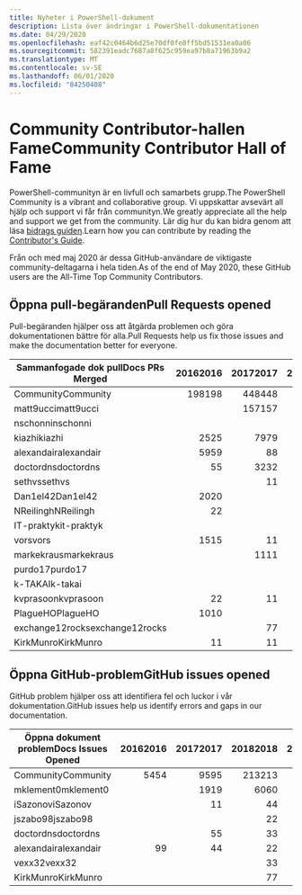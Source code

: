 ```yaml
---
title: Nyheter i PowerShell-dokument
description: Lista över ändringar i PowerShell-dokumentationen
ms.date: 04/29/2020
ms.openlocfilehash: eaf42c0464b6d25e70df0fe8ff5bd51531ea0a06
ms.sourcegitcommit: 582391eadc7687a8f625c959ea97b8a71963b9a2
ms.translationtype: MT
ms.contentlocale: sv-SE
ms.lasthandoff: 06/01/2020
ms.locfileid: "84250408"
---
```

# <a name="community-contributor-hall-of-fame"></a><span data-ttu-id="16639-103">Community Contributor-hallen Fame</span><span class="sxs-lookup"><span data-stu-id="16639-103">Community Contributor Hall of Fame</span></span>

<span data-ttu-id="16639-104">PowerShell-communityn är en livfull och samarbets grupp.</span><span class="sxs-lookup"><span data-stu-id="16639-104">The PowerShell Community is a vibrant and collaborative group.</span></span> <span data-ttu-id="16639-105">Vi uppskattar avsevärt all hjälp och support vi får från communityn.</span><span class="sxs-lookup"><span data-stu-id="16639-105">We greatly appreciate all the help and support we get from the community.</span></span> <span data-ttu-id="16639-106">Lär dig hur du kan bidra genom att läsa [bidrags guiden][contrib].</span><span class="sxs-lookup"><span data-stu-id="16639-106">Learn how you can contribute by reading the [Contributor's Guide][contrib].</span></span>

<span data-ttu-id="16639-107">Från och med maj 2020 är dessa GitHub-användare de viktigaste community-deltagarna i hela tiden.</span><span class="sxs-lookup"><span data-stu-id="16639-107">As of the end of May 2020, these GitHub users are the All-Time Top Community Contributors.</span></span>

## <a name="pull-requests-opened"></a><span data-ttu-id="16639-108">Öppna pull-begäranden</span><span class="sxs-lookup"><span data-stu-id="16639-108">Pull Requests opened</span></span>

<span data-ttu-id="16639-109">Pull-begäranden hjälper oss att åtgärda problemen och göra dokumentationen bättre för alla.</span><span class="sxs-lookup"><span data-stu-id="16639-109">Pull Requests help us fix those issues and make the documentation better for everyone.</span></span>

| <span data-ttu-id="16639-110">Sammanfogade dok pull</span><span class="sxs-lookup"><span data-stu-id="16639-110">Docs PRs Merged</span></span> | <span data-ttu-id="16639-111">2016</span><span class="sxs-lookup"><span data-stu-id="16639-111">2016</span></span> | <span data-ttu-id="16639-112">2017</span><span class="sxs-lookup"><span data-stu-id="16639-112">2017</span></span> | <span data-ttu-id="16639-113">2018</span><span class="sxs-lookup"><span data-stu-id="16639-113">2018</span></span> | <span data-ttu-id="16639-114">2019</span><span class="sxs-lookup"><span data-stu-id="16639-114">2019</span></span> | <span data-ttu-id="16639-115">2020</span><span class="sxs-lookup"><span data-stu-id="16639-115">2020</span></span> | <span data-ttu-id="16639-116">Totalsumma</span><span class="sxs-lookup"><span data-stu-id="16639-116">Grand Total</span></span> |
| --------------- | ---: | ---: | ---: | ---: | ---: | ----------: |
| <span data-ttu-id="16639-117">Community</span><span class="sxs-lookup"><span data-stu-id="16639-117">Community</span></span>       |  <span data-ttu-id="16639-118">198</span><span class="sxs-lookup"><span data-stu-id="16639-118">198</span></span> |  <span data-ttu-id="16639-119">448</span><span class="sxs-lookup"><span data-stu-id="16639-119">448</span></span> |  <span data-ttu-id="16639-120">468</span><span class="sxs-lookup"><span data-stu-id="16639-120">468</span></span> |  <span data-ttu-id="16639-121">322</span><span class="sxs-lookup"><span data-stu-id="16639-121">322</span></span> |   <span data-ttu-id="16639-122">59</span><span class="sxs-lookup"><span data-stu-id="16639-122">59</span></span> |        <span data-ttu-id="16639-123">1495</span><span class="sxs-lookup"><span data-stu-id="16639-123">1495</span></span> |
| <span data-ttu-id="16639-124">matt9ucci</span><span class="sxs-lookup"><span data-stu-id="16639-124">matt9ucci</span></span>       |      |  <span data-ttu-id="16639-125">157</span><span class="sxs-lookup"><span data-stu-id="16639-125">157</span></span> |   <span data-ttu-id="16639-126">80</span><span class="sxs-lookup"><span data-stu-id="16639-126">80</span></span> |   <span data-ttu-id="16639-127">30</span><span class="sxs-lookup"><span data-stu-id="16639-127">30</span></span> |      |         <span data-ttu-id="16639-128">267</span><span class="sxs-lookup"><span data-stu-id="16639-128">267</span></span> |
| <span data-ttu-id="16639-129">nschonni</span><span class="sxs-lookup"><span data-stu-id="16639-129">nschonni</span></span>        |      |      |   <span data-ttu-id="16639-130">14</span><span class="sxs-lookup"><span data-stu-id="16639-130">14</span></span> |  <span data-ttu-id="16639-131">138</span><span class="sxs-lookup"><span data-stu-id="16639-131">138</span></span> |   <span data-ttu-id="16639-132">10</span><span class="sxs-lookup"><span data-stu-id="16639-132">10</span></span> |         <span data-ttu-id="16639-133">162</span><span class="sxs-lookup"><span data-stu-id="16639-133">162</span></span> |
| <span data-ttu-id="16639-134">kiazhi</span><span class="sxs-lookup"><span data-stu-id="16639-134">kiazhi</span></span>          |   <span data-ttu-id="16639-135">25</span><span class="sxs-lookup"><span data-stu-id="16639-135">25</span></span> |   <span data-ttu-id="16639-136">79</span><span class="sxs-lookup"><span data-stu-id="16639-136">79</span></span> |   <span data-ttu-id="16639-137">12</span><span class="sxs-lookup"><span data-stu-id="16639-137">12</span></span> |      |      |         <span data-ttu-id="16639-138">116</span><span class="sxs-lookup"><span data-stu-id="16639-138">116</span></span> |
| <span data-ttu-id="16639-139">alexandair</span><span class="sxs-lookup"><span data-stu-id="16639-139">alexandair</span></span>      |   <span data-ttu-id="16639-140">59</span><span class="sxs-lookup"><span data-stu-id="16639-140">59</span></span> |    <span data-ttu-id="16639-141">8</span><span class="sxs-lookup"><span data-stu-id="16639-141">8</span></span> |   <span data-ttu-id="16639-142">26</span><span class="sxs-lookup"><span data-stu-id="16639-142">26</span></span> |    <span data-ttu-id="16639-143">2</span><span class="sxs-lookup"><span data-stu-id="16639-143">2</span></span> |    <span data-ttu-id="16639-144">1</span><span class="sxs-lookup"><span data-stu-id="16639-144">1</span></span> |          <span data-ttu-id="16639-145">96</span><span class="sxs-lookup"><span data-stu-id="16639-145">96</span></span> |
| <span data-ttu-id="16639-146">doctordns</span><span class="sxs-lookup"><span data-stu-id="16639-146">doctordns</span></span>       |    <span data-ttu-id="16639-147">5</span><span class="sxs-lookup"><span data-stu-id="16639-147">5</span></span> |   <span data-ttu-id="16639-148">32</span><span class="sxs-lookup"><span data-stu-id="16639-148">32</span></span> |   <span data-ttu-id="16639-149">20</span><span class="sxs-lookup"><span data-stu-id="16639-149">20</span></span> |    <span data-ttu-id="16639-150">7</span><span class="sxs-lookup"><span data-stu-id="16639-150">7</span></span> |    <span data-ttu-id="16639-151">3</span><span class="sxs-lookup"><span data-stu-id="16639-151">3</span></span> |          <span data-ttu-id="16639-152">67</span><span class="sxs-lookup"><span data-stu-id="16639-152">67</span></span> |
| <span data-ttu-id="16639-153">sethvs</span><span class="sxs-lookup"><span data-stu-id="16639-153">sethvs</span></span>          |      |    <span data-ttu-id="16639-154">1</span><span class="sxs-lookup"><span data-stu-id="16639-154">1</span></span> |   <span data-ttu-id="16639-155">44</span><span class="sxs-lookup"><span data-stu-id="16639-155">44</span></span> |      |      |          <span data-ttu-id="16639-156">45</span><span class="sxs-lookup"><span data-stu-id="16639-156">45</span></span> |
| <span data-ttu-id="16639-157">Dan1el42</span><span class="sxs-lookup"><span data-stu-id="16639-157">Dan1el42</span></span>        |   <span data-ttu-id="16639-158">20</span><span class="sxs-lookup"><span data-stu-id="16639-158">20</span></span> |      |      |      |      |          <span data-ttu-id="16639-159">20</span><span class="sxs-lookup"><span data-stu-id="16639-159">20</span></span> |
| <span data-ttu-id="16639-160">NReilingh</span><span class="sxs-lookup"><span data-stu-id="16639-160">NReilingh</span></span>       |    <span data-ttu-id="16639-161">2</span><span class="sxs-lookup"><span data-stu-id="16639-161">2</span></span> |      |   <span data-ttu-id="16639-162">13</span><span class="sxs-lookup"><span data-stu-id="16639-162">13</span></span> |    <span data-ttu-id="16639-163">3</span><span class="sxs-lookup"><span data-stu-id="16639-163">3</span></span> |      |          <span data-ttu-id="16639-164">18</span><span class="sxs-lookup"><span data-stu-id="16639-164">18</span></span> |
| <span data-ttu-id="16639-165">IT-praktyk</span><span class="sxs-lookup"><span data-stu-id="16639-165">it-praktyk</span></span>      |      |      |   <span data-ttu-id="16639-166">16</span><span class="sxs-lookup"><span data-stu-id="16639-166">16</span></span> |    <span data-ttu-id="16639-167">1</span><span class="sxs-lookup"><span data-stu-id="16639-167">1</span></span> |      |          <span data-ttu-id="16639-168">17</span><span class="sxs-lookup"><span data-stu-id="16639-168">17</span></span> |
| <span data-ttu-id="16639-169">vors</span><span class="sxs-lookup"><span data-stu-id="16639-169">vors</span></span>            |   <span data-ttu-id="16639-170">15</span><span class="sxs-lookup"><span data-stu-id="16639-170">15</span></span> |    <span data-ttu-id="16639-171">1</span><span class="sxs-lookup"><span data-stu-id="16639-171">1</span></span> |      |      |      |          <span data-ttu-id="16639-172">16</span><span class="sxs-lookup"><span data-stu-id="16639-172">16</span></span> |
| <span data-ttu-id="16639-173">markekraus</span><span class="sxs-lookup"><span data-stu-id="16639-173">markekraus</span></span>      |      |   <span data-ttu-id="16639-174">11</span><span class="sxs-lookup"><span data-stu-id="16639-174">11</span></span> |    <span data-ttu-id="16639-175">5</span><span class="sxs-lookup"><span data-stu-id="16639-175">5</span></span> |      |      |          <span data-ttu-id="16639-176">16</span><span class="sxs-lookup"><span data-stu-id="16639-176">16</span></span> |
| <span data-ttu-id="16639-177">purdo17</span><span class="sxs-lookup"><span data-stu-id="16639-177">purdo17</span></span>         |      |      |   <span data-ttu-id="16639-178">13</span><span class="sxs-lookup"><span data-stu-id="16639-178">13</span></span> |      |      |          <span data-ttu-id="16639-179">13</span><span class="sxs-lookup"><span data-stu-id="16639-179">13</span></span> |
| <span data-ttu-id="16639-180">k-TAKAI</span><span class="sxs-lookup"><span data-stu-id="16639-180">k-takai</span></span>         |      |      |    <span data-ttu-id="16639-181">5</span><span class="sxs-lookup"><span data-stu-id="16639-181">5</span></span> |    <span data-ttu-id="16639-182">1</span><span class="sxs-lookup"><span data-stu-id="16639-182">1</span></span> |    <span data-ttu-id="16639-183">7</span><span class="sxs-lookup"><span data-stu-id="16639-183">7</span></span> |          <span data-ttu-id="16639-184">13</span><span class="sxs-lookup"><span data-stu-id="16639-184">13</span></span> |
| <span data-ttu-id="16639-185">kvprasoon</span><span class="sxs-lookup"><span data-stu-id="16639-185">kvprasoon</span></span>       |    <span data-ttu-id="16639-186">2</span><span class="sxs-lookup"><span data-stu-id="16639-186">2</span></span> |    <span data-ttu-id="16639-187">1</span><span class="sxs-lookup"><span data-stu-id="16639-187">1</span></span> |    <span data-ttu-id="16639-188">7</span><span class="sxs-lookup"><span data-stu-id="16639-188">7</span></span> |    <span data-ttu-id="16639-189">2</span><span class="sxs-lookup"><span data-stu-id="16639-189">2</span></span> |      |          <span data-ttu-id="16639-190">12</span><span class="sxs-lookup"><span data-stu-id="16639-190">12</span></span> |
| <span data-ttu-id="16639-191">PlagueHO</span><span class="sxs-lookup"><span data-stu-id="16639-191">PlagueHO</span></span>        |   <span data-ttu-id="16639-192">10</span><span class="sxs-lookup"><span data-stu-id="16639-192">10</span></span> |      |      |    <span data-ttu-id="16639-193">1</span><span class="sxs-lookup"><span data-stu-id="16639-193">1</span></span> |      |          <span data-ttu-id="16639-194">11</span><span class="sxs-lookup"><span data-stu-id="16639-194">11</span></span> |
| <span data-ttu-id="16639-195">exchange12rocks</span><span class="sxs-lookup"><span data-stu-id="16639-195">exchange12rocks</span></span> |      |    <span data-ttu-id="16639-196">7</span><span class="sxs-lookup"><span data-stu-id="16639-196">7</span></span> |    <span data-ttu-id="16639-197">3</span><span class="sxs-lookup"><span data-stu-id="16639-197">3</span></span> |      |      |          <span data-ttu-id="16639-198">10</span><span class="sxs-lookup"><span data-stu-id="16639-198">10</span></span> |
| <span data-ttu-id="16639-199">KirkMunro</span><span class="sxs-lookup"><span data-stu-id="16639-199">KirkMunro</span></span>       |    <span data-ttu-id="16639-200">1</span><span class="sxs-lookup"><span data-stu-id="16639-200">1</span></span> |    <span data-ttu-id="16639-201">1</span><span class="sxs-lookup"><span data-stu-id="16639-201">1</span></span> |    <span data-ttu-id="16639-202">2</span><span class="sxs-lookup"><span data-stu-id="16639-202">2</span></span> |    <span data-ttu-id="16639-203">6</span><span class="sxs-lookup"><span data-stu-id="16639-203">6</span></span> |      |          <span data-ttu-id="16639-204">10</span><span class="sxs-lookup"><span data-stu-id="16639-204">10</span></span> |

## <a name="github-issues-opened"></a><span data-ttu-id="16639-205">Öppna GitHub-problem</span><span class="sxs-lookup"><span data-stu-id="16639-205">GitHub issues opened</span></span>

<span data-ttu-id="16639-206">GitHub problem hjälper oss att identifiera fel och luckor i vår dokumentation.</span><span class="sxs-lookup"><span data-stu-id="16639-206">GitHub issues help us identify errors and gaps in our documentation.</span></span>

| <span data-ttu-id="16639-207">Öppna dokument problem</span><span class="sxs-lookup"><span data-stu-id="16639-207">Docs Issues Opened</span></span> | <span data-ttu-id="16639-208">2016</span><span class="sxs-lookup"><span data-stu-id="16639-208">2016</span></span> | <span data-ttu-id="16639-209">2017</span><span class="sxs-lookup"><span data-stu-id="16639-209">2017</span></span> | <span data-ttu-id="16639-210">2018</span><span class="sxs-lookup"><span data-stu-id="16639-210">2018</span></span> | <span data-ttu-id="16639-211">2019</span><span class="sxs-lookup"><span data-stu-id="16639-211">2019</span></span> | <span data-ttu-id="16639-212">2020</span><span class="sxs-lookup"><span data-stu-id="16639-212">2020</span></span> | <span data-ttu-id="16639-213">Totalsumma</span><span class="sxs-lookup"><span data-stu-id="16639-213">Grand Total</span></span> |
| ------------------ | ---: | ---: | ---: | ---: | ---: | ----------: |
| <span data-ttu-id="16639-214">Community</span><span class="sxs-lookup"><span data-stu-id="16639-214">Community</span></span>          |   <span data-ttu-id="16639-215">54</span><span class="sxs-lookup"><span data-stu-id="16639-215">54</span></span> |   <span data-ttu-id="16639-216">95</span><span class="sxs-lookup"><span data-stu-id="16639-216">95</span></span> |  <span data-ttu-id="16639-217">213</span><span class="sxs-lookup"><span data-stu-id="16639-217">213</span></span> |  <span data-ttu-id="16639-218">575</span><span class="sxs-lookup"><span data-stu-id="16639-218">575</span></span> |  <span data-ttu-id="16639-219">261</span><span class="sxs-lookup"><span data-stu-id="16639-219">261</span></span> |        <span data-ttu-id="16639-220">1198</span><span class="sxs-lookup"><span data-stu-id="16639-220">1198</span></span> |
| <span data-ttu-id="16639-221">mklement0</span><span class="sxs-lookup"><span data-stu-id="16639-221">mklement0</span></span>          |      |   <span data-ttu-id="16639-222">19</span><span class="sxs-lookup"><span data-stu-id="16639-222">19</span></span> |   <span data-ttu-id="16639-223">60</span><span class="sxs-lookup"><span data-stu-id="16639-223">60</span></span> |   <span data-ttu-id="16639-224">56</span><span class="sxs-lookup"><span data-stu-id="16639-224">56</span></span> |   <span data-ttu-id="16639-225">31</span><span class="sxs-lookup"><span data-stu-id="16639-225">31</span></span> |         <span data-ttu-id="16639-226">166</span><span class="sxs-lookup"><span data-stu-id="16639-226">166</span></span> |
| <span data-ttu-id="16639-227">iSazonov</span><span class="sxs-lookup"><span data-stu-id="16639-227">iSazonov</span></span>           |      |    <span data-ttu-id="16639-228">1</span><span class="sxs-lookup"><span data-stu-id="16639-228">1</span></span> |    <span data-ttu-id="16639-229">4</span><span class="sxs-lookup"><span data-stu-id="16639-229">4</span></span> |   <span data-ttu-id="16639-230">10</span><span class="sxs-lookup"><span data-stu-id="16639-230">10</span></span> |    <span data-ttu-id="16639-231">5</span><span class="sxs-lookup"><span data-stu-id="16639-231">5</span></span> |          <span data-ttu-id="16639-232">20</span><span class="sxs-lookup"><span data-stu-id="16639-232">20</span></span> |
| <span data-ttu-id="16639-233">jszabo98</span><span class="sxs-lookup"><span data-stu-id="16639-233">jszabo98</span></span>           |      |      |    <span data-ttu-id="16639-234">2</span><span class="sxs-lookup"><span data-stu-id="16639-234">2</span></span> |   <span data-ttu-id="16639-235">15</span><span class="sxs-lookup"><span data-stu-id="16639-235">15</span></span> |    <span data-ttu-id="16639-236">3</span><span class="sxs-lookup"><span data-stu-id="16639-236">3</span></span> |          <span data-ttu-id="16639-237">20</span><span class="sxs-lookup"><span data-stu-id="16639-237">20</span></span> |
| <span data-ttu-id="16639-238">doctordns</span><span class="sxs-lookup"><span data-stu-id="16639-238">doctordns</span></span>          |      |    <span data-ttu-id="16639-239">5</span><span class="sxs-lookup"><span data-stu-id="16639-239">5</span></span> |    <span data-ttu-id="16639-240">3</span><span class="sxs-lookup"><span data-stu-id="16639-240">3</span></span> |    <span data-ttu-id="16639-241">5</span><span class="sxs-lookup"><span data-stu-id="16639-241">5</span></span> |    <span data-ttu-id="16639-242">4</span><span class="sxs-lookup"><span data-stu-id="16639-242">4</span></span> |          <span data-ttu-id="16639-243">17</span><span class="sxs-lookup"><span data-stu-id="16639-243">17</span></span> |
| <span data-ttu-id="16639-244">alexandair</span><span class="sxs-lookup"><span data-stu-id="16639-244">alexandair</span></span>         |    <span data-ttu-id="16639-245">9</span><span class="sxs-lookup"><span data-stu-id="16639-245">9</span></span> |    <span data-ttu-id="16639-246">4</span><span class="sxs-lookup"><span data-stu-id="16639-246">4</span></span> |    <span data-ttu-id="16639-247">2</span><span class="sxs-lookup"><span data-stu-id="16639-247">2</span></span> |      |      |          <span data-ttu-id="16639-248">15</span><span class="sxs-lookup"><span data-stu-id="16639-248">15</span></span> |
| <span data-ttu-id="16639-249">vexx32</span><span class="sxs-lookup"><span data-stu-id="16639-249">vexx32</span></span>             |      |      |    <span data-ttu-id="16639-250">3</span><span class="sxs-lookup"><span data-stu-id="16639-250">3</span></span> |   <span data-ttu-id="16639-251">11</span><span class="sxs-lookup"><span data-stu-id="16639-251">11</span></span> |      |          <span data-ttu-id="16639-252">14</span><span class="sxs-lookup"><span data-stu-id="16639-252">14</span></span> |
| <span data-ttu-id="16639-253">KirkMunro</span><span class="sxs-lookup"><span data-stu-id="16639-253">KirkMunro</span></span>          |      |      |    <span data-ttu-id="16639-254">7</span><span class="sxs-lookup"><span data-stu-id="16639-254">7</span></span> |    <span data-ttu-id="16639-255">7</span><span class="sxs-lookup"><span data-stu-id="16639-255">7</span></span> |      |          <span data-ttu-id="16639-256">14</span><span class="sxs-lookup"><span data-stu-id="16639-256">14</span></span> |

<!-- Link references -->
[contrib]: contributing/overview.md
